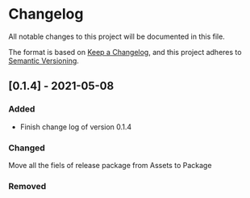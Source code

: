 # Changelog
All notable changes to this project will be documented in this file.

The format is based on [Keep a Changelog](https://keepachangelog.com/en/1.0.0/),
and this project adheres to [Semantic Versioning](https://semver.org/spec/v2.0.0.html).

## [0.1.4] - 2021-05-08
### Added
- Finish change log of version 0.1.4

### Changed
Move all the fiels of release package from Assets to Package

### Removed